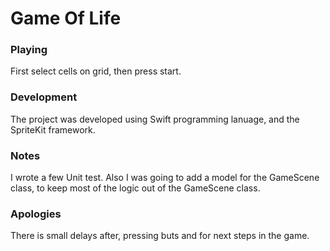 # Game Of Life

### Playing
First select cells on grid, then press start.

### Development
The project was developed using Swift programming lanuage, and the SpriteKit framework. 

### Notes 
I wrote a few Unit test. Also I was going to add a model for the GameScene class, to keep most of the logic out of the GameScene class. 

### Apologies 
There is small delays after, pressing buts and for next steps in the game. 
